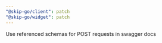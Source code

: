 ```yaml
---
"@skip-go/client": patch
"@skip-go/widget": patch
---
```

Use referenced schemas for POST requests in swagger docs
